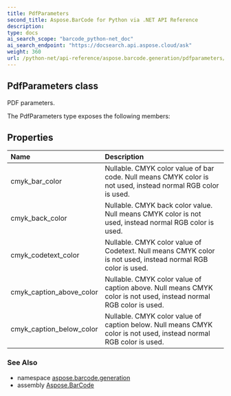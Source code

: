 ```yaml
---
title: PdfParameters
second_title: Aspose.BarCode for Python via .NET API Reference
description: 
type: docs
ai_search_scope: "barcode_python-net_doc"
ai_search_endpoint: "https://docsearch.api.aspose.cloud/ask"
weight: 360
url: /python-net/api-reference/aspose.barcode.generation/pdfparameters/
---
```


## PdfParameters class

PDF parameters.

The PdfParameters type exposes the following members:
## Properties
| Name | Description |
| :- | :- |
|cmyk_bar_color|Nullable. CMYK color value of bar code. Null means CMYK color is not used, instead normal RGB color is used.|
|cmyk_back_color|Nullable. CMYK back color value. Null means CMYK color is not used, instead normal RGB color is used.|
|cmyk_codetext_color|Nullable. CMYK color value of Codetext. Null means CMYK color is not used, instead normal RGB color is used.|
|cmyk_caption_above_color|Nullable. CMYK color value of caption above. Null means CMYK color is not used, instead normal RGB color is used.|
|cmyk_caption_below_color|Nullable. CMYK color value of caption below. Null means CMYK color is not used, instead normal RGB color is used.|

### See Also

* namespace [aspose.barcode.generation](/barcode/python-net/api-reference/aspose.barcode.generation/)
* assembly [Aspose.BarCode](/barcode/python-net/api-reference/)

